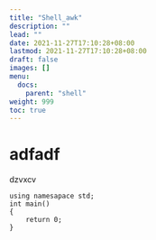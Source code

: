 ```yaml
---
title: "Shell_awk"
description: ""
lead: ""
date: 2021-11-27T17:10:28+08:00
lastmod: 2021-11-27T17:10:28+08:00
draft: false
images: []
menu: 
  docs:
    parent: "shell"
weight: 999
toc: true
---
```


# adfadf
dzvxcv
```
using namesapace std;
int main()
{
	return 0;	
}
```
